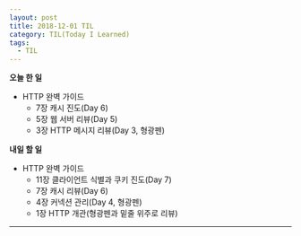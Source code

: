 ```yaml
---
layout: post
title: 2018-12-01 TIL
category: TIL(Today I Learned)
tags:
  - TIL
---
```




**오늘 한 일**

- HTTP 완벽 가이드
  - 7장 캐시 진도(Day 6)
  - 5장 웹 서버 리뷰(Day 5)
  - 3장 HTTP 메시지 리뷰(Day 3, 형광펜)

**내일 할 일**

- HTTP 완벽 가이드
  - 11장 클라이언트 식별과 쿠키 진도(Day 7)
  - 7장 캐시 리뷰(Day 6)
  - 4장 커넥션 관리(Day 4, 형광펜)
  - 1장 HTTP 개관(형광펜과 밑줄 위주로 리뷰)

---


